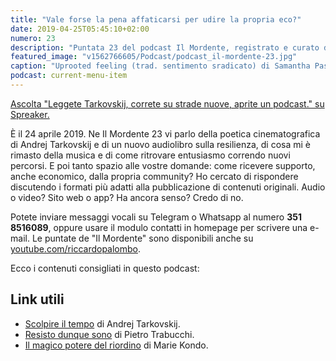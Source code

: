 ```yaml
---
title: "Vale forse la pena affaticarsi per udire la propria eco?"
date: 2019-04-25T05:45:10+02:00
numero: 23
description: "Puntata 23 del podcast Il Mordente, registrato e curato da Riccardo Palombo."
featured_image: "v1562766605/Podcast/podcast_il-mordente-23.jpg"
caption: "Uprooted feeling (trad. sentimento sradicato) di Samantha Passaniti. Copyright @samanthapassaniti.com"
podcast: current-menu-item
---
```


<a class="spreaker-player" href="https://www.spreaker.com/episode/17735441" data-resource="episode_id=17735441" data-width="100%" data-height="200" data-theme="light" data-playlist="false" data-playlist-continuous="false" data-autoplay="false" data-live-autoplay="false" data-chapters-image="true" data-episode-image-position="right" data-hide-logo="false" data-hide-likes="false" data-hide-comments="false" data-hide-sharing="false" data-hide-download="true" >Ascolta "Leggete Tarkovskij, correte su strade nuove, aprite un podcast." su Spreaker.</a>

È il 24 aprile 2019. Ne Il Mordente 23 vi parlo della poetica cinematografica di Andrej Tarkovskij e di un nuovo audiolibro sulla resilienza, di cosa mi è rimasto della musica e di come ritrovare entusiasmo correndo nuovi percorsi. E poi tanto spazio alle vostre domande: come ricevere supporto, anche economico, dalla propria community? Ho cercato di rispondere discutendo i formati più adatti alla pubblicazione di contenuti originali. Audio o video? Sito web o app? Ha ancora senso? Credo di no.

Potete inviare messaggi vocali su Telegram o Whatsapp al numero **351 8516089**, oppure usare il modulo contatti in homepage per scrivere una e-mail. Le puntate de "Il Mordente" sono disponibili anche su <a class="text-info" title="Canale Youtube Riccardo Palombo" href="https://www.youtube.com/riccardopalombo">youtube.com/riccardopalombo</a>.

Ecco i contenuti consigliati in questo podcast:

## Link utili
<ul>
<li><a class="text-info" href="https://amzn.to/2Vgwmvh" target="_blank" rel="nofollow" title="Vedi il libro Scolpire il tempo">Scolpire il tempo</a> di Andrej Tarkovskij.</li>
<li><a class="text-info" href="https://amzn.to/2vm32Vs" target="_blank" rel="nofollow" title="Vedi il libro Resisto dunque sono">Resisto dunque sono</a> di Pietro Trabucchi.</li>
<li><a class="text-info" href="https://amzn.to/2Ptvais" target="_blank" rel="nofollow" title="Vedi il libro Il magico potere del riordino">Il magico potere del riordino</a> di Marie Kondo.</li>
</ul>